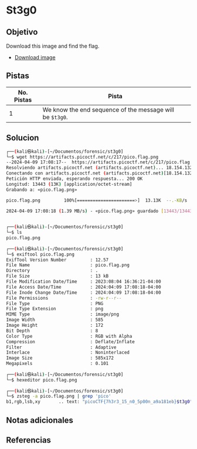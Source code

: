 # St3g0
## Objetivo
Download this image and find the flag.

- [Download image](https://artifacts.picoctf.net/c/217/pico.flag.png)

## Pistas

| No. Pistas | Pista                                                    |
| ---------- | -------------------------------------------------------- |
| 1          | We know the end sequence of the message will be `$t3g0`. |

## Solucion
```bash
┌──(kali㉿kali)-[~/Documentos/forensic/st3g0]
└─$ wget https://artifacts.picoctf.net/c/217/pico.flag.png                   
--2024-04-09 17:08:17--  https://artifacts.picoctf.net/c/217/pico.flag.png
Resolviendo artifacts.picoctf.net (artifacts.picoctf.net)... 18.154.132.88, 18.154.132.32, 18.154.132.108, ...
Conectando con artifacts.picoctf.net (artifacts.picoctf.net)[18.154.132.88]:443... conectado.
Petición HTTP enviada, esperando respuesta... 200 OK
Longitud: 13443 (13K) [application/octet-stream]
Grabando a: «pico.flag.png»

pico.flag.png         100%[======================>]  13.13K  --.-KB/s    en 0.009s  

2024-04-09 17:08:18 (1.39 MB/s) - «pico.flag.png» guardado [13443/13443]

                                                                                     
┌──(kali㉿kali)-[~/Documentos/forensic/st3g0]
└─$ ls                                        
pico.flag.png
                                                                                     
┌──(kali㉿kali)-[~/Documentos/forensic/st3g0]
└─$ exiftool pico.flag.png                     
ExifTool Version Number         : 12.57
File Name                       : pico.flag.png
Directory                       : .
File Size                       : 13 kB
File Modification Date/Time     : 2023:08:04 16:36:21-04:00
File Access Date/Time           : 2024:04:09 17:08:18-04:00
File Inode Change Date/Time     : 2024:04:09 17:08:18-04:00
File Permissions                : -rw-r--r--
File Type                       : PNG
File Type Extension             : png
MIME Type                       : image/png
Image Width                     : 585
Image Height                    : 172
Bit Depth                       : 8
Color Type                      : RGB with Alpha
Compression                     : Deflate/Inflate
Filter                          : Adaptive
Interlace                       : Noninterlaced
Image Size                      : 585x172
Megapixels                      : 0.101
                                                                                     
┌──(kali㉿kali)-[~/Documentos/forensic/st3g0]
└─$ hexeditor pico.flag.png 
                                                                                     
┌──(kali㉿kali)-[~/Documentos/forensic/st3g0]
└─$ zsteg -a pico.flag.png | grep 'pico'              
b1,rgb,lsb,xy       .. text: "picoCTF{7h3r3_15_n0_5p00n_a9a181eb}$t3g0"
```

## Notas adicionales

## Referencias